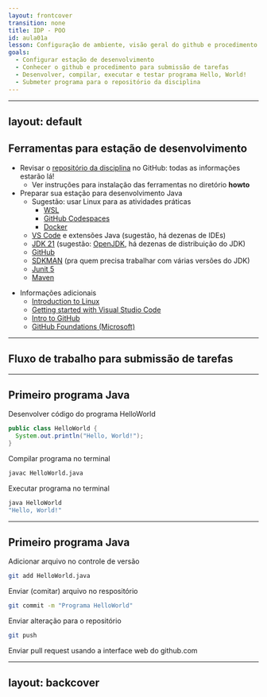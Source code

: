 ```yaml
---
layout: frontcover
transition: none
title: IDP - POO
id: aula01a
lesson: Configuração de ambiente, visão geral do github e procedimento para submissão de tarefas
goals:
  - Configurar estação de desenvolvimento
  - Conhecer o github e procedimento para submissão de tarefas
  - Desenvolver, compilar, executar e testar programa Hello, World!
  - Submeter programa para o repositório da disciplina
---
```


---
layout: default
---

## Ferramentas para estação de desenvolvimento

<div class="text-xs mt-2 grid grid-cols-2 ">

<div>

- Revisar o [repositório da disciplina](https://github.com/fabriciosantana/poo/) no GitHub: todas as informações estarão lá!​
  - Ver instruções para instalação das ferramentas no diretório **howto**
- Preparar sua estação para desenvolvimento Java​
  - Sugestão: usar Linux para as atividades práticas​
    - [WSL​](https://learn.microsoft.com/pt-br/windows/wsl/install)
    - [GitHub Codespaces​](https://github.com/features/codespaces)
    - [Docker](https://code.visualstudio.com/docs/devcontainers/containers)
  - [VS Code](https://code.visualstudio.com/) e extensões Java (sugestão, há dezenas de IDEs)​
  - [JDK 21](https://docs.oracle.com/en/java/javase/21/) (sugestão: [OpenJDK](https://openjdk.org/), há dezenas de distribuição do JDK)​
  - [GitHub​](https://github.com/)
  - [SDKMAN](https://sdkman.io/) (pra quem precisa trabalhar com várias versões do JDK)​
  - [Junit 5​](https://junit.org/junit5/)
  - [Maven​](https://maven.apache.org/)
  
</div>

<div class="ml-20">

- Informações adicionais
  - [Introduction to Linux​](https://training.linuxfoundation.org/training/introduction-to-linux/)
  - [Getting started with Visual Studio Code​](https://code.visualstudio.com/docs/introvideos/basics)
  - [Intro to GitHub​](https://education.github.com/experiences/intro_to_github)
  - [GitHub Foundations (Microsoft)​](https://education.github.com/experiences/intro_to_github)

</div>

</div>

--- 

## Fluxo de trabalho para submissão de tarefas

<FigureWithCaption 
  src="images/git.png" 
  alt="Fluxo para envio de tarefas"
  link="http://github.com/fabriciosantana"
/>

--- 

## Primeiro programa Java

Desenvolver código do programa HelloWorld
```java
public class HelloWorld {
  System.out.println("Hello, World!");
}
```
Compilar programa no terminal 

```bash
javac HelloWorld.java
```

Executar programa no terminal

```bash
java HelloWorld
"Hello, World!"
```

--- 

## Primeiro programa Java

Adicionar arquivo no controle de versão
```bash
git add HelloWorld.java
```

Enviar (comitar) arquivo no respositório
```bash
git commit -m "Programa HelloWorld"
```

Enviar alteração para o repositório
```bash
git push
```

Enviar pull request usando a interface web do github.com

---
layout: backcover
---